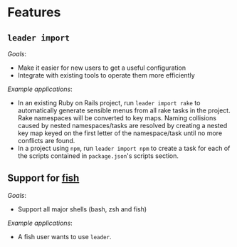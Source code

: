 # Features

## `leader import`

*Goals*:
- Make it easier for new users to get a useful configuration
- Integrate with existing tools to operate them more efficiently

*Example applications*:
- In an existing Ruby on Rails project, run `leader import rake` to automatically generate sensible menus from all rake tasks in the project.  Rake namespaces will be converted to key maps.  Naming collisions caused by nested namespaces/tasks are resolved by creating a nested key map keyed on the first letter of the namespace/task until no more conflicts are found.
- In a project using `npm`, run `leader import npm` to create a task for each of the scripts contained in `package.json`'s scripts section.

## Support for [fish]

*Goals*:
- Support all major shells (bash, zsh and fish)

*Example applications*:
- A fish user wants to use `leader`.

[fish]: https://fishshell.com/

